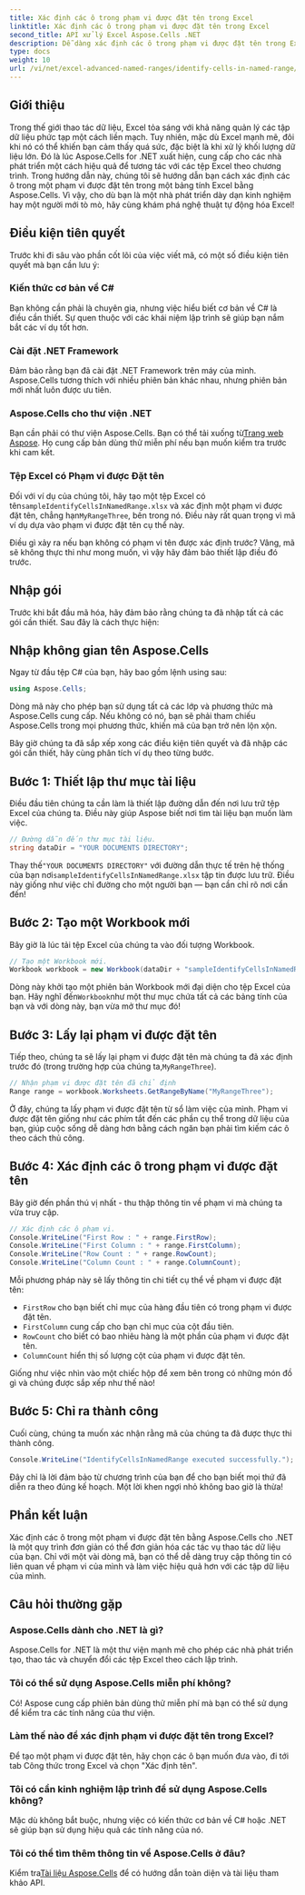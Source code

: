 ```yaml
---
title: Xác định các ô trong phạm vi được đặt tên trong Excel
linktitle: Xác định các ô trong phạm vi được đặt tên trong Excel
second_title: API xử lý Excel Aspose.Cells .NET
description: Dễ dàng xác định các ô trong phạm vi được đặt tên trong Excel bằng Aspose.Cells cho .NET với hướng dẫn từng bước toàn diện này.
type: docs
weight: 10
url: /vi/net/excel-advanced-named-ranges/identify-cells-in-named-range/
---
```

## Giới thiệu

Trong thế giới thao tác dữ liệu, Excel tỏa sáng với khả năng quản lý các tập dữ liệu phức tạp một cách liền mạch. Tuy nhiên, mặc dù Excel mạnh mẽ, đôi khi nó có thể khiến bạn cảm thấy quá sức, đặc biệt là khi xử lý khối lượng dữ liệu lớn. Đó là lúc Aspose.Cells for .NET xuất hiện, cung cấp cho các nhà phát triển một cách hiệu quả để tương tác với các tệp Excel theo chương trình. Trong hướng dẫn này, chúng tôi sẽ hướng dẫn bạn cách xác định các ô trong một phạm vi được đặt tên trong một bảng tính Excel bằng Aspose.Cells. Vì vậy, cho dù bạn là một nhà phát triển dày dạn kinh nghiệm hay một người mới tò mò, hãy cùng khám phá nghệ thuật tự động hóa Excel!

## Điều kiện tiên quyết

Trước khi đi sâu vào phần cốt lõi của việc viết mã, có một số điều kiện tiên quyết mà bạn cần lưu ý:

### Kiến thức cơ bản về C#

Bạn không cần phải là chuyên gia, nhưng việc hiểu biết cơ bản về C# là điều cần thiết. Sự quen thuộc với các khái niệm lập trình sẽ giúp bạn nắm bắt các ví dụ tốt hơn.

### Cài đặt .NET Framework 

Đảm bảo rằng bạn đã cài đặt .NET Framework trên máy của mình. Aspose.Cells tương thích với nhiều phiên bản khác nhau, nhưng phiên bản mới nhất luôn được ưu tiên.

### Aspose.Cells cho thư viện .NET

 Bạn cần phải có thư viện Aspose.Cells. Bạn có thể tải xuống từ[Trang web Aspose](https://releases.aspose.com/cells/net/). Họ cung cấp bản dùng thử miễn phí nếu bạn muốn kiểm tra trước khi cam kết.

### Tệp Excel có Phạm vi được Đặt tên

 Đối với ví dụ của chúng tôi, hãy tạo một tệp Excel có tên`sampleIdentifyCellsInNamedRange.xlsx` và xác định một phạm vi được đặt tên, chẳng hạn`MyRangeThree`, bên trong nó. Điều này rất quan trọng vì mã ví dụ dựa vào phạm vi được đặt tên cụ thể này.

Điều gì xảy ra nếu bạn không có phạm vi tên được xác định trước? Vâng, mã sẽ không thực thi như mong muốn, vì vậy hãy đảm bảo thiết lập điều đó trước.

## Nhập gói

Trước khi bắt đầu mã hóa, hãy đảm bảo rằng chúng ta đã nhập tất cả các gói cần thiết. Sau đây là cách thực hiện:

## Nhập không gian tên Aspose.Cells

Ngay từ đầu tệp C# của bạn, hãy bao gồm lệnh using sau:

```csharp
using Aspose.Cells;
```

Dòng mã này cho phép bạn sử dụng tất cả các lớp và phương thức mà Aspose.Cells cung cấp. Nếu không có nó, bạn sẽ phải tham chiếu Aspose.Cells trong mọi phương thức, khiến mã của bạn trở nên lộn xộn.

Bây giờ chúng ta đã sắp xếp xong các điều kiện tiên quyết và đã nhập các gói cần thiết, hãy cùng phân tích ví dụ theo từng bước.

## Bước 1: Thiết lập thư mục tài liệu

Điều đầu tiên chúng ta cần làm là thiết lập đường dẫn đến nơi lưu trữ tệp Excel của chúng ta. Điều này giúp Aspose biết nơi tìm tài liệu bạn muốn làm việc.

```csharp
// Đường dẫn đến thư mục tài liệu.
string dataDir = "YOUR DOCUMENTS DIRECTORY";
```
 Thay thế`"YOUR DOCUMENTS DIRECTORY"` với đường dẫn thực tế trên hệ thống của bạn nơi`sampleIdentifyCellsInNamedRange.xlsx` tập tin được lưu trữ. Điều này giống như việc chỉ đường cho một người bạn — bạn cần chỉ rõ nơi cần đến!

## Bước 2: Tạo một Workbook mới

Bây giờ là lúc tải tệp Excel của chúng ta vào đối tượng Workbook.

```csharp
// Tạo một Workbook mới.
Workbook workbook = new Workbook(dataDir + "sampleIdentifyCellsInNamedRange.xlsx");
```
 Dòng này khởi tạo một phiên bản Workbook mới đại diện cho tệp Excel của bạn. Hãy nghĩ đến`Workbook`như một thư mục chứa tất cả các bảng tính của bạn và với dòng này, bạn vừa mở thư mục đó!

## Bước 3: Lấy lại phạm vi được đặt tên

 Tiếp theo, chúng ta sẽ lấy lại phạm vi được đặt tên mà chúng ta đã xác định trước đó (trong trường hợp của chúng ta,`MyRangeThree`).

```csharp
// Nhận phạm vi được đặt tên đã chỉ định
Range range = workbook.Worksheets.GetRangeByName("MyRangeThree");
```
Ở đây, chúng ta lấy phạm vi được đặt tên từ sổ làm việc của mình. Phạm vi được đặt tên giống như các phím tắt đến các phần cụ thể trong dữ liệu của bạn, giúp cuộc sống dễ dàng hơn bằng cách ngăn bạn phải tìm kiếm các ô theo cách thủ công.

## Bước 4: Xác định các ô trong phạm vi được đặt tên

Bây giờ đến phần thú vị nhất - thu thập thông tin về phạm vi mà chúng ta vừa truy cập. 

```csharp
// Xác định các ô phạm vi.
Console.WriteLine("First Row : " + range.FirstRow);
Console.WriteLine("First Column : " + range.FirstColumn);
Console.WriteLine("Row Count : " + range.RowCount);
Console.WriteLine("Column Count : " + range.ColumnCount);
```
Mỗi phương pháp này sẽ lấy thông tin chi tiết cụ thể về phạm vi được đặt tên:
- `FirstRow` cho bạn biết chỉ mục của hàng đầu tiên có trong phạm vi được đặt tên.
- `FirstColumn` cung cấp cho bạn chỉ mục của cột đầu tiên.
- `RowCount` cho biết có bao nhiêu hàng là một phần của phạm vi được đặt tên.
- `ColumnCount` hiển thị số lượng cột của phạm vi được đặt tên.

Giống như việc nhìn vào một chiếc hộp để xem bên trong có những món đồ gì và chúng được sắp xếp như thế nào!

## Bước 5: Chỉ ra thành công

Cuối cùng, chúng ta muốn xác nhận rằng mã của chúng ta đã được thực thi thành công.

```csharp
Console.WriteLine("IdentifyCellsInNamedRange executed successfully.");
```
Đây chỉ là lời đảm bảo từ chương trình của bạn để cho bạn biết mọi thứ đã diễn ra theo đúng kế hoạch. Một lời khen ngợi nhỏ không bao giờ là thừa!

## Phần kết luận

Xác định các ô trong một phạm vi được đặt tên bằng Aspose.Cells cho .NET là một quy trình đơn giản có thể đơn giản hóa các tác vụ thao tác dữ liệu của bạn. Chỉ với một vài dòng mã, bạn có thể dễ dàng truy cập thông tin có liên quan về phạm vi của mình và làm việc hiệu quả hơn với các tập dữ liệu của mình. 

## Câu hỏi thường gặp

### Aspose.Cells dành cho .NET là gì?
Aspose.Cells for .NET là một thư viện mạnh mẽ cho phép các nhà phát triển tạo, thao tác và chuyển đổi các tệp Excel theo cách lập trình.

### Tôi có thể sử dụng Aspose.Cells miễn phí không?
Có! Aspose cung cấp phiên bản dùng thử miễn phí mà bạn có thể sử dụng để kiểm tra các tính năng của thư viện. 

### Làm thế nào để xác định phạm vi được đặt tên trong Excel?
Để tạo một phạm vi được đặt tên, hãy chọn các ô bạn muốn đưa vào, đi tới tab Công thức trong Excel và chọn "Xác định tên".

### Tôi có cần kinh nghiệm lập trình để sử dụng Aspose.Cells không?
Mặc dù không bắt buộc, nhưng việc có kiến thức cơ bản về C# hoặc .NET sẽ giúp bạn sử dụng hiệu quả các tính năng của nó.

### Tôi có thể tìm thêm thông tin về Aspose.Cells ở đâu?
 Kiểm tra[Tài liệu Aspose.Cells](https://reference.aspose.com/cells/net/) để có hướng dẫn toàn diện và tài liệu tham khảo API.